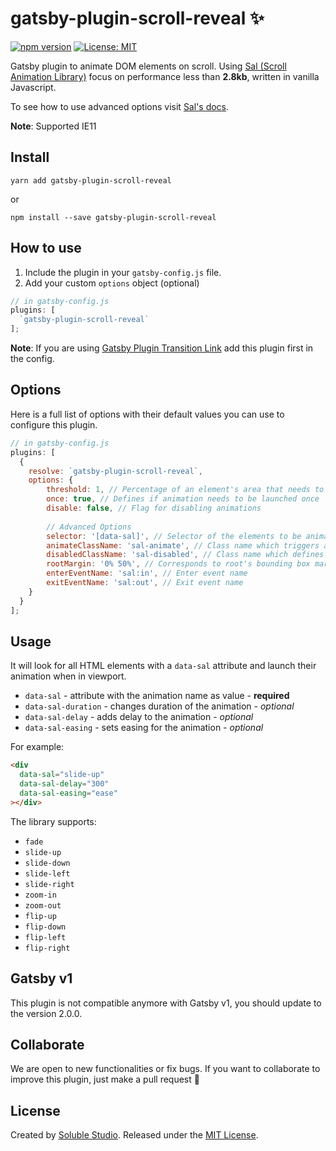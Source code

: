 # gatsby-plugin-scroll-reveal ✨ 

[![npm version](https://badge.fury.io/js/gatsby-plugin-scroll-reveal.svg)](https://badge.fury.io/js/gatsby-plugin-scroll-reveal) [![License: MIT](https://img.shields.io/badge/License-MIT-blue.svg)](https://github.com/solublestudio/gatsby-plugin-scroll-reveal/blob/master/LICENSE)

Gatsby plugin to animate DOM elements on scroll. Using [Sal (Scroll Animation Library)](https://mciastek.github.io/sal/) focus on performance less than **2.8kb**, written in vanilla Javascript.

To see how to use advanced options visit [Sal's docs](https://github.com/mciastek/sal).

**Note**: Supported IE11

## Install

`yarn add gatsby-plugin-scroll-reveal`

or

`npm install --save gatsby-plugin-scroll-reveal`

## How to use

1. Include the plugin in your `gatsby-config.js` file.
2. Add your custom `options` object (optional)

```javascript
// in gatsby-config.js
plugins: [
  `gatsby-plugin-scroll-reveal`
];
```

**Note**: If you are using [Gatsby Plugin Transition Link](https://www.gatsbyjs.org/packages/gatsby-plugin-transition-link/) add this plugin first in the config.

## Options

Here is a full list of options with their default values you can use to configure this plugin.

```javascript
// in gatsby-config.js
plugins: [
  {
    resolve: `gatsby-plugin-scroll-reveal`,
    options: {
        threshold: 1, // Percentage of an element's area that needs to be visible to launch animation
        once: true, // Defines if animation needs to be launched once
        disable: false, // Flag for disabling animations
        
        // Advanced Options
        selector: '[data-sal]', // Selector of the elements to be animated
        animateClassName: 'sal-animate', // Class name which triggers animation
        disabledClassName: 'sal-disabled', // Class name which defines the disabled state
        rootMargin: '0% 50%', // Corresponds to root's bounding box margin
        enterEventName: 'sal:in', // Enter event name
        exitEventName: 'sal:out', // Exit event name
    }
  }
];
```

## Usage

It will look for all HTML elements with a `data-sal` attribute and launch their animation when in viewport.

- `data-sal` - attribute with the animation name as value - **required**
- `data-sal-duration` - changes duration of the animation - *optional*
- `data-sal-delay` - adds delay to the animation - *optional*
- `data-sal-easing` - sets easing for the animation - *optional*

For example:
```html
<div
  data-sal="slide-up"
  data-sal-delay="300"
  data-sal-easing="ease"
></div>
```

The library supports:
- `fade`
- `slide-up`
- `slide-down`
- `slide-left`
- `slide-right`
- `zoom-in`
- `zoom-out`
- `flip-up`
- `flip-down`
- `flip-left`
- `flip-right`

## Gatsby v1

This plugin is not compatible anymore with Gatsby v1, you should update to the version 2.0.0.

## Collaborate

We are open to new functionalities or fix bugs. If you want to collaborate to improve this plugin, just make a pull request 🤗

## License

Created by [Soluble Studio](https://www.solublestudio.com/). Released under the [MIT License](https://github.com/solublestudio/gatsby-plugin-scroll-reveal/blob/master/LICENSE).
